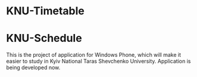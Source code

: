 # KNU-Timetable
# KNU-Schedule
This is the project of application for Windows Phone, which will make it easier to study in Kyiv National Taras Shevchenko University.
Application is being developed now.